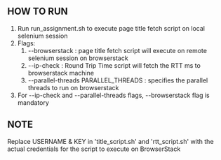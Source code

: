 ## HOW TO RUN

1. Run run_assignment.sh to execute page title fetch script on local selenium session
2. Flags:
	1. --browserstack : page title fetch script will execute on remote selenium session on browserstack
	2. --ip-check	: Round Trip Time script will fetch the RTT ms to browserstack machine
	3. --parallel-threads PARALLEL_THREADS : specifies the parallel threads to run on browserstack
3. For --ip-check and --parallel-threads flags, --browserstack flag is mandatory

## NOTE
Replace USERNAME & KEY in 'title_script.sh' and 'rtt_script.sh' with the actual credentials for the script to execute on BrowserStack
